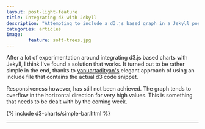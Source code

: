 ```yaml
---
layout: post-light-feature
title: Integrating d3 with Jekyll
description: "Attempting to include a d3.js based graph in a Jekyll post."
categories: articles
image: 
        feature: soft-trees.jpg
---
```


After a lot of experimentation around integrating d3.js based charts with Jekyll, I think I've found a solution that works. It turned out to be rather simple in the end, thanks to [yanuartadityan's](https://github.com/yanuartadityan/yanuartadityan.github.io) elegant approach of using an include file that contains the actual d3 code snippet.

Responsiveness however, has still not been achieved. The graph tends to overflow in the horizontal direction for very high values. This is something that needs to be dealt with by the coming week. 

{% include d3-charts/simple-bar.html %}

***
